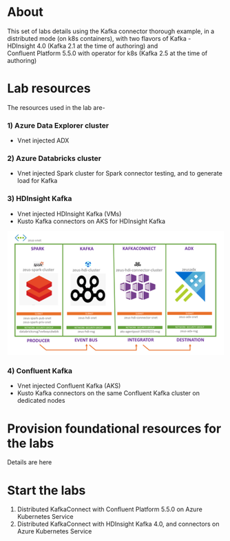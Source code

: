 # About

This set of labs details using the Kafka connector thorough example, in a distributed mode (on k8s containers), with two flavors of Kafka - <br>
HDInsight 4.0 (Kafka 2.1 at the time of authoring) and<br>
Confluent Platform 5.5.0 with operator for k8s (Kafka 2.5 at the time of authoring)

# Lab resources

The resources used in the lab are-
### 1) Azure Data Explorer cluster
- Vnet injected ADX

### 2) Azure Databricks cluster
- Vnet injected Spark cluster for Spark connector testing, and to generate load for Kafka

### 3) HDInsight Kafka
- Vnet injected HDInsight Kafka (VMs)
- Kusto Kafka connectors on AKS for HDInsight Kafka

![HDI](images/HDI-E2E.png)

### 4) Confluent Kafka
- Vnet injected Confluent Kafka (AKS)
- Kusto Kafka connectors on the same Confluent Kafka cluster on dedicated nodes


# Provision foundational resources for the labs

Details are here

# Start the labs

1.  Distributed KafkaConnect with Confluent Platform 5.5.0 on Azure Kubernetes Service
2.  Distributed KafkaConnect with HDInsight Kafka 4.0, and connectors on Azure Kubernetes Service

